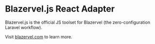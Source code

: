 # Blazervel.js React Adapter

Blazervel.js is the official JS toolset for Blazervel (the zero-configuration Laravel workflow).

Visit [blazervel.com](https://blazervel.com/) to learn more.